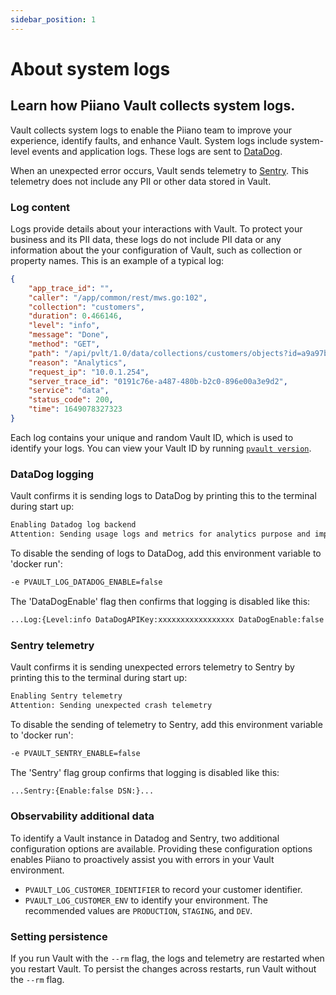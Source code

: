 ```yaml
---
sidebar_position: 1
---
```


# About system logs

## Learn how Piiano Vault collects system logs.

Vault collects system logs to enable the Piiano team to improve your experience, identify faults, and enhance Vault. System logs include system-level events and application logs. These logs are sent to [DataDog](https://www.datadoghq.com).

When an unexpected error occurs, Vault sends telemetry to [Sentry](https://sentry.io). This telemetry does not include any PII or other data stored in Vault.

### Log content

Logs provide details about your interactions with Vault. To protect your business and its PII data, these logs do not include PII data or any information about the your configuration of Vault, such as collection or property names. This is an example of a typical log:

```json
{
    "app_trace_id": "",
    "caller": "/app/common/rest/mws.go:102",
    "collection": "customers",
    "duration": 0.466146,
    "level": "info",
    "message": "Done",
    "method": "GET",
    "path": "/api/pvlt/1.0/data/collections/customers/objects?id=a9a97bc6-4897-4f26-83a6-1884f71695c5&options=unsafe&reason=Analytics",
    "reason": "Analytics",
    "request_ip": "10.0.1.254",
    "server_trace_id": "0191c76e-a487-480b-b2c0-896e00a3e9d2",
    "service": "data",
    "status_code": 200,
    "time": 1649078327323
}
```

Each log contains your unique and random Vault ID, which is used to identify your logs. You can view your Vault ID by running [`pvault version`](/cli/reference#version).

### DataDog logging

Vault confirms it is sending logs to DataDog by printing this to the terminal during start up:

```bash
Enabling Datadog log backend
Attention: Sending usage logs and metrics for analytics purpose and improving the product. Your data never leaves the Vault.
```

To disable the sending of logs to DataDog, add this environment variable to 'docker run':

```bash
-e PVAULT_LOG_DATADOG_ENABLE=false
```

The 'DataDogEnable' flag then confirms that logging is disabled like this:

```bash
...Log:{Level:info DataDogAPIKey:xxxxxxxxxxxxxxxxx DataDogEnable:false DataDogSource:prod}}"}...
```

### Sentry telemetry

Vault confirms it is sending unexpected errors telemetry to Sentry by printing this to the terminal during start up:

```bash
Enabling Sentry telemetry
Attention: Sending unexpected crash telemetry
```

To disable the sending of telemetry to Sentry, add this environment variable to 'docker run':

```bash
-e PVAULT_SENTRY_ENABLE=false
```

The 'Sentry' flag group confirms that logging is disabled like this:

```bash
...Sentry:{Enable:false DSN:}...
```

### Observability additional data

To identify a Vault instance in Datadog and Sentry, two additional configuration options are available. Providing these configuration options enables Piiano to proactively assist you with errors in your Vault environment.

- `PVAULT_LOG_CUSTOMER_IDENTIFIER` to record your customer identifier.
- `PVAULT_LOG_CUSTOMER_ENV` to identify your environment. The recommended values are `PRODUCTION`, `STAGING`, and `DEV`.

### Setting persistence

If you run Vault with the `--rm` flag, the logs and telemetry are restarted when you restart Vault. To persist the changes across restarts, run Vault without the `--rm` flag.

